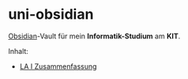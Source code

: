 # uni-obsidian

[Obsidian](https://obsidian.md/)-Vault für mein __Informatik-Studium__ am __KIT__.

Inhalt:
  - [LA I Zusammenfassung](https://github.com/psu-de/uni-obsidian/tree/main/Module/LA1)
